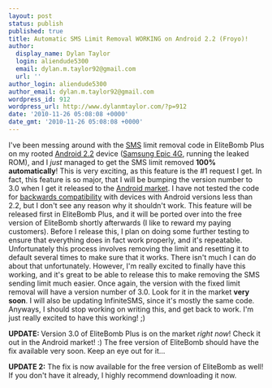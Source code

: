 ```yaml
---
layout: post
status: publish
published: true
title: Automatic SMS Limit Removal WORKING on Android 2.2 (Froyo)!
author:
  display_name: Dylan Taylor
  login: aliendude5300
  email: dylan.m.taylor92@gmail.com
  url: ''
author_login: aliendude5300
author_email: dylan.m.taylor92@gmail.com
wordpress_id: 912
wordpress_url: http://www.dylanmtaylor.com/?p=912
date: '2010-11-26 05:08:08 +0000'
date_gmt: '2010-11-26 05:08:08 +0000'
---
```

<p>I've been messing around with the <a class="zem_slink" title="SMS" rel="wikipedia" href="http://en.wikipedia.org/wiki/SMS">SMS</a> limit removal code in EliteBomb Plus on my rooted <a class="zem_slink" title="Android" rel="homepage" href="http://code.google.com/android/">Android 2.2</a> device (<a class="zem_slink" title="Samsung i9000 Galaxy S" rel="wikipedia" href="http://en.wikipedia.org/wiki/Samsung_i9000_Galaxy_S">Samsung Epic 4G</a>, running the leaked ROM), and I <em>just</em> managed to get the SMS limit removed <strong>100% automatically</strong>! This is very exciting, as this feature is the #1 request I get. In fact, this feature is so major, that I will be bumping the version number to 3.0 when I get it released to the <a class="zem_slink" title="Android Market" rel="homepage" href="http://www.android.com/market/">Android market</a>. I have not tested the code for <a class="zem_slink" title="Backward compatibility" rel="wikipedia" href="http://en.wikipedia.org/wiki/Backward_compatibility">backwards compatibility</a> with devices with Android versions less than 2.2, but I don't see any reason why it shouldn't work. This feature will be released first in EliteBomb Plus, and it will be ported over into the free version of EliteBomb shortly afterwards (I like to reward my paying customers). Before I release this, I plan on doing some further testing to ensure that everything does in fact work properly, and it's repeatable. Unfortunately this process involves removing the limit and resetting it to default several times to make sure that it works. There isn't much I can do about that unfortunately. However, I'm really excited to finally have this working, and it's great to be able to release this to make removing the SMS sending limit much easier. Once again, the version with the fixed limit removal will have a version number of 3.0. Look for it in the market <strong>very soon</strong>. I will also be updating InfiniteSMS, since it's mostly the same code. Anyways, I should stop working on writing this, and get back to work. I'm just really excited to have this working! ;)</p>
<p><strong>UPDATE: </strong>Version 3.0 of EliteBomb Plus is on the market <em>right now</em>! Check it out in the Android market! :) The free version of EliteBomb should have the fix available very soon. Keep an eye out for it...</p>
<p><strong>UPDATE 2:</strong> The fix is now available for the free version of EliteBomb as well! If you don't have it already, I highly recommend downloading it now.<img class="zemanta-pixie-img" style="border: medium none; float: right;" src="http://dylanmtaylor.com/wp-content/uploads/2010/12/pixy.gif" alt="" /></p>
